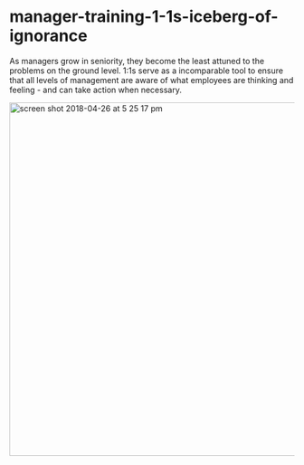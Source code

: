 # manager-training-1-1s-iceberg-of-ignorance

As managers grow in seniority, they become the least attuned to the problems on the ground level. 1:1s serve as a incomparable tool to ensure that all levels of management are aware of what employees are thinking and feeling - and can take action when necessary.

<img width="625" alt="screen shot 2018-04-26 at 5 25 17 pm" src="https://user-images.githubusercontent.com/18661767/39332912-f8685270-4976-11e8-88be-a6e9c6000f3e.png">

